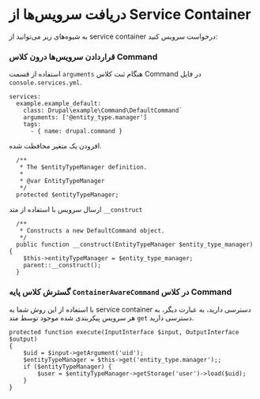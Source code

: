 # دریافت سرویس‌ها از Service Container

به شیوه‌های زیر می‌توانید از service container درخواست سرویس کنید:

### قراردادن سرویس‌ها درون کلاس Command

استفاده از قسمت `arguments` هنگام ثبت کلاس Command در فایل `console.services.yml`.
```
services:
  example.example_default:
    class: Drupal\example\Command\DefaultCommand`
    arguments: ['@entity_type.manager']
    tags:
      - { name: drupal.command }
```

افزودن یک متغیر محافظت شده.
```
  /**
   * The $entityTypeManager definition.
   *
   * @var EntityTypeManager
   */
  protected $entityTypeManager;
```

ارسال سرویس با استفاده از متد `__construct`
```
  /**
   * Constructs a new DefaultCommand object.
   */
  public function __construct(EntityTypeManager $entity_type_manager) {
    $this->entityTypeManager = $entity_type_manager;
    parent::__construct();
  }
```

### گسترش کلاس پایه `ContainerAwareCommand` در کلاس Command

با استفاده از این روش شما به service container دسترسی دارید، به عبارت دیگر، به هر سرویس پیکربندی شده موجود توسط متد `get` دسترسی دارید.

```
protected function execute(InputInterface $input, OutputInterface $output)
{
    $uid = $input->getArgument('uid');
    $entityTypeManager = $this->get('entity_type.manager');;
    if ($entityTypeManager) {
        $user = $entityTypeManager->getStorage('user')->load($uid);
    }
}
```

